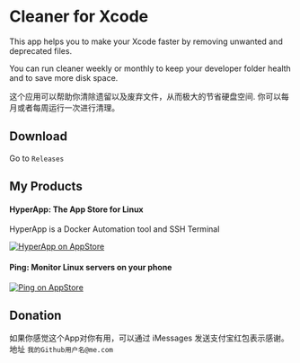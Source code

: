 # Cleaner for Xcode

This app helps you to make your Xcode faster by removing unwanted and deprecated files.

You can run cleaner weekly or monthly to keep your developer folder health and to save more disk space.


这个应用可以帮助你清除遗留以及废弃文件，从而极大的节省硬盘空间. 你可以每月或者每周运行一次进行清理。



## Download

Go to `Releases`



## My Products


#### HyperApp: The App Store for Linux

HyperApp is a Docker Automation tool and SSH Terminal

[![HyperApp on AppStore](https://linkmaker.itunes.apple.com/assets/shared/badges/zh-chs/appstore-lrg.svg "View on App Store")](https://itunes.apple.com/app/apple-store/id1179750280?pt=118260435&ct=guide&mt=8)


#### Ping: Monitor Linux servers on your phone

[![Ping on AppStore](https://linkmaker.itunes.apple.com/assets/shared/badges/zh-chs/appstore-lrg.svg "View on App Store")](https://itunes.apple.com/app/ping-linux-monitor/id1276204653)


## Donation

如果你感觉这个App对你有用，可以通过 iMessages 发送支付宝红包表示感谢。地址 `我的Github用户名@me.com`


